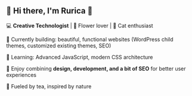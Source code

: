 ## 💐 Hi there, I'm Rurica 🌿

💻 **Creative Technologist** | 🌼 Flower lover | 🐾 Cat enthusiast  

🔭 Currently building: 
beautiful, functional websites (WordPress child themes, customized existing themes, SEO)

🌱 Learning: 
Advanced JavaScript, modern CSS architecture  

🎨 Enjoy combining
**design, development, and a bit of SEO** for better user experiences  

🍵 Fueled by tea, inspired by nature
